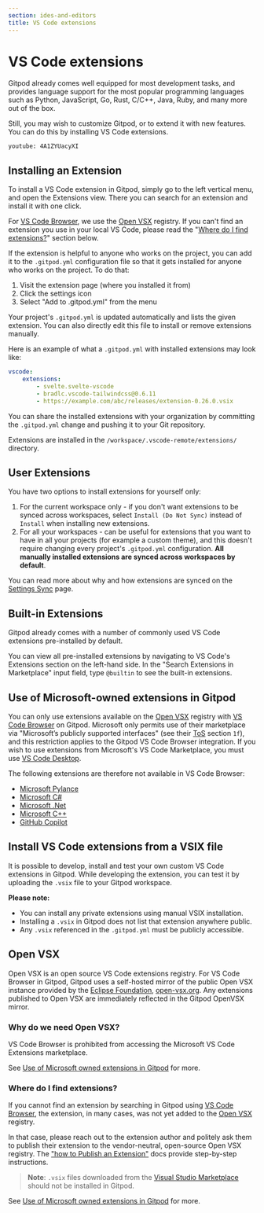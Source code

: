 ```yaml
---
section: ides-and-editors
title: VS Code extensions
---
```


# VS Code extensions

Gitpod already comes well equipped for most development tasks, and provides language support for the most popular programming languages such as Python, JavaScript, Go, Rust, C/C++, Java, Ruby, and many more out of the box.

Still, you may wish to customize Gitpod, or to extend it with new features. You can do this by installing VS Code extensions.

`youtube: 4A1ZYUacyXI`

## Installing an Extension

To install a VS Code extension in Gitpod, simply go to the left vertical menu, and open the Extensions view. There you can search for an extension and install it with one click.

For [VS Code Browser](vscode-browser), we use the [Open VSX](#open-vsx) registry. If you can't find an extension you use in your local VS Code, please read the "[Where do I find extensions?](#where-do-i-find-extensions)" section below.

If the extension is helpful to anyone who works on the project, you can add it to the `.gitpod.yml` configuration file so that it gets installed for anyone who works on the project. To do that:

1. Visit the extension page (where you installed it from)
2. Click the settings icon
3. Select "Add to .gitpod.yml" from the menu

Your project's `.gitpod.yml` is updated automatically and lists the given extension. You can also directly edit this file to install or remove extensions manually.

Here is an example of what a `.gitpod.yml` with installed extensions may look like:

```yml
vscode:
    extensions:
        - svelte.svelte-vscode
        - bradlc.vscode-tailwindcss@0.6.11
        - https://example.com/abc/releases/extension-0.26.0.vsix
```

You can share the installed extensions with your organization by committing the `.gitpod.yml` change and pushing it to your Git repository.

Extensions are installed in the `/workspace/.vscode-remote/extensions/` directory.

## User Extensions

You have two options to install extensions for yourself only:

1. For the current workspace only - if you don't want extensions to be synced across workspaces, select `Install (Do Not Sync)` instead of `Install` when installing new extensions.
2. For all your workspaces - can be useful for extensions that you want to have in all your projects (for example a custom theme), and this doesn't require changing every project's `.gitpod.yml` configuration. **All manually installed extensions are synced across workspaces by default**.

You can read more about why and how extensions are synced on the [Settings Sync](settings-sync) page.

## Built-in Extensions

Gitpod already comes with a number of commonly used VS Code extensions pre-installed by default.

You can view all pre-installed extensions by navigating to VS Code's Extensions section on the left-hand side. In the "Search Extensions in Marketplace" input field, type `@builtin` to see the built-in extensions.

## Use of Microsoft-owned extensions in Gitpod

You can only use extensions available on the [Open VSX](#open-vsx) registry with [VS Code Browser](vscode-browser) on Gitpod. Microsoft only permits use of their marketplace via "Microsoft’s publicly supported interfaces" (see their [ToS](https://cdn.vsassets.io/v/M190_20210811.1/_content/Microsoft-Visual-Studio-Marketplace-Terms-of-Use.pdf) section `1f`), and this restriction applies to the Gitpod VS Code Browser integration. If you wish to use extensions from Microsoft's VS Code Marketplace, you must use [VS Code Desktop](vscode).

The following extensions are therefore not available in VS Code Browser:

-   [Microsoft Pylance](https://marketplace.visualstudio.com/items?itemName=ms-python.vscode-pylance)
-   [Microsoft C#](https://marketplace.visualstudio.com/items?itemName=ms-dotnettools.csharp)
-   [Microsoft .Net](https://marketplace.visualstudio.com/items?itemName=ms-dotnettools.vscode-dotnet-runtime)
-   [Microsoft C++](https://marketplace.visualstudio.com/items?itemName=ms-vscode.cpptools)
-   [GitHub Copilot](https://marketplace.visualstudio.com/items?itemName=GitHub.copilot)

## Install VS Code extensions from a VSIX file

It is possible to develop, install and test your own custom VS Code extensions in Gitpod. While developing the extension, you can test it by uploading the `.vsix` file to your Gitpod workspace.

**Please note:**

-   You can install any private extensions using manual VSIX installation.
-   Installing a `.vsix` in Gitpod does not list that extension anywhere public.
-   Any `.vsix` referenced in the `.gitpod.yml` must be publicly accessible.

## Open VSX

Open VSX is an open source VS Code extensions registry. For VS Code Browser in Gitpod, Gitpod uses a self-hosted mirror of the public Open VSX instance provided by the [Eclipse Foundation](https://www.eclipse.org/), [open-vsx.org](https://open-vsx.org/). Any extensions published to Open VSX are immediately reflected in the Gitpod OpenVSX mirror.

### Why do we need Open VSX?

VS Code Browser is prohibited from accessing the Microsoft VS Code Extensions marketplace.

See [Use of Microsoft owned extensions in Gitpod](#use-of-microsoft-owned-extensions-in-gitpod) for more.

### Where do I find extensions?

If you cannot find an extension by searching in Gitpod using [VS Code Browser](vscode-browser), the extension, in many cases, was not yet added to the [Open VSX](https://open-vsx.org/) registry.

In that case, please reach out to the extension author and politely ask them to publish their extension to the vendor-neutral, open-source Open VSX registry. The ["how to Publish an Extension"](https://github.com/eclipse/openvsx/wiki/Publishing-Extensions) docs provide step-by-step instructions.

> **Note**: `.vsix` files downloaded from the [Visual Studio Marketplace](https://marketplace.visualstudio.com/vscode) should not be installed in Gitpod.

See [Use of Microsoft owned extensions in Gitpod](#use-of-microsoft-owned-extensions-in-gitpod) for more.
